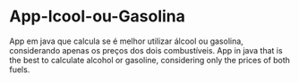 # App-lcool-ou-Gasolina
App em java que calcula se é melhor utilizar álcool ou gasolina, considerando apenas os preços dos dois combustíveis.
App in java that is the best to calculate alcohol or gasoline, considering only the prices of both fuels.

